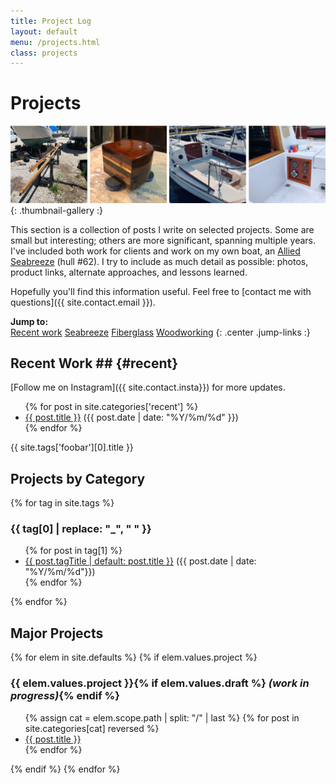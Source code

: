 ```yaml
---
title: Project Log
layout: default
menu: /projects.html
class: projects
---
```



# Projects #

![A few interesting project photos](assets/img/gallery/project-thumbnails.jpg)
{: .thumbnail-gallery :}

This section is a collection of posts I write on selected projects. Some are small but interesting;
others are more significant, spanning multiple years. I've included both work for clients and
work on my own boat, an 
[Allied Seabreeze](http://www.alliedseabreeze35.org/) (hull #62).
I try to include as much detail as possible: photos, product links,
alternate approaches, and lessons learned. 

Hopefully you'll find this information useful.
Feel free to [contact me with questions]({{ site.contact.email }}).

**Jump to:**  
<a href="#recent" class="btn btn-primary btn-sm">Recent work</a>
<a href="#seabreeze" class="btn btn-primary btn-sm">Seabreeze</a>
<a href="#fiberglass" class="btn btn-primary btn-sm">Fiberglass</a>
<a href="#woodworking" class="btn btn-primary btn-sm">Woodworking</a>
{: .center .jump-links :}

## Recent Work ## {#recent}

[Follow me on Instagram]({{ site.contact.insta}}) for more updates.

<div class="post-list">
<ul>
{% for post in site.categories['recent'] %}
  <li><a href="{{ post.url | relative_url }}">{{ post.title }}</a> ({{ post.date | date: "%Y/%m/%d" }})</li>
{% endfor %}
</ul>
</div>
{{ site.tags['foobar'][0].title }}

## Projects by Category ##

<div class="post-list">
{% for tag in site.tags %}
<h3 id="{{ tag[0] | replace: " ", "-" | replace: "_", "" | downcase }}">{{ tag[0] | replace: "_", " " }}</h3>
<ul>
{% for post in tag[1] %}
  <li><a href="{{ post.url | relative_url }}">{{ post.tagTitle | default: post.title }}</a> ({{ post.date | date: "%Y/%m/%d"}})</li>
{% endfor %}
</ul>
{% endfor %}
</div>


## Major Projects ##

<div class="post-list">
{% for elem in site.defaults %}
  {% if elem.values.project %}
  <h3>{{ elem.values.project }}{% if elem.values.draft %} <em>(work in progress)</em>{% endif %}</h3>
  <ul>
  {% assign cat = elem.scope.path | split: "/" | last %}
  {% for post in site.categories[cat] reversed %}
    <li><a href="{{ post.url | relative_url }}">{{ post.title }}</a></li>
  {% endfor %}
  </ul>
  {% endif %}
{% endfor %}
</div>
